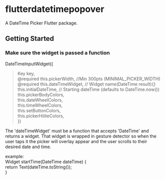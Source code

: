 # flutterdatetimepopover

A DateTime Picker Flutter package.

## Getting Started

### Make sure the widget is passed a function

DateTimeInputWidget({  
> Key key,  
  @required this.pickerWidth,   //Min 300pts  (MINIMAL_PICKER_WIDTH)
  @required this.dateTimeWidget,  // Widget name(DateTime result){}  
  this.initialDateTime,  // Starting dateTime (defaults to DateTime.now())
  this.pickerBodyColors,  
  this.dateWheelColors,  
  this.timeWheelColors,  
  this.setButtonColors,  
  this.pickerHiliteColors,  
})

The 'dateTimeWidget' must be a function that accepts 'DateTime' and returns a widget.
That widget is wrapped in gesture detector so when the user taps it the picker will overlay
appear and the user scrolls to their desired date and time.

example:  
Widget startTime(DateTime dateTime) {  
    return Text(dateTime.toString());  
  }  
